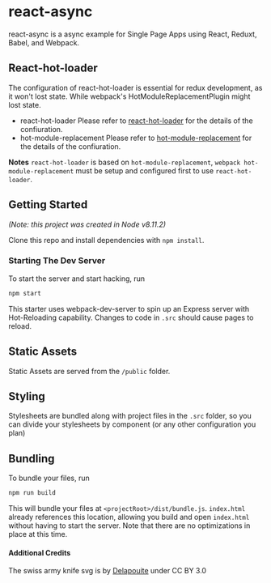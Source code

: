 # react-async

react-async is a async example for Single Page Apps using React, Reduxt, Babel, and Webpack.

## React-hot-loader
The configuration of react-hot-loader is essential for redux development, as it won't lost state. While webpack's HotModuleReplacementPlugin might lost state.
* react-hot-loader Please refer to [react-hot-loader](https://github.com/gaearon/react-hot-loader) for the details of the confiuration.
* hot-module-replacement Please refer to [hot-module-replacement](https://webpack.js.org/guides/hot-module-replacement/) for the details of the confiuration.

**Notes**
```react-hot-loader``` is based on ```hot-module-replacement```, ```webpack hot-module-replacement``` must be setup and configured first to use ```react-hot-loader```.

## Getting Started

_(Note: this project was created in Node v8.11.2)_

Clone this repo and install dependencies with `npm install`.

### Starting The Dev Server

To start the server and start hacking, run

```BASH
npm start
```

This starter uses webpack-dev-server to spin up an Express server with Hot-Reloading capability. Changes to code in `.src` should cause pages to reload.

## Static Assets

Static Assets are served from the `/public` folder.

## Styling

Stylesheets are bundled along with project files in the `.src` folder, so you can divide your stylesheets by component (or any other configuration you plan)

## Bundling

To bundle your files, run

```BASH
npm run build
```

This will bundle your files at `<projectRoot>/dist/bundle.js`. `index.html` already references this location, allowing you build and open `index.html` without having to start the server. Note that there are no optimizations in place at this time.

#### Additional Credits

The swiss army knife svg is by [Delapouite](http://game-icons.net/delapouite/originals/swiss-army-knife.html) under CC BY 3.0
